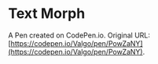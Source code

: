 # Text Morph

A Pen created on CodePen.io. Original URL: [https://codepen.io/Valgo/pen/PowZaNY](https://codepen.io/Valgo/pen/PowZaNY).

